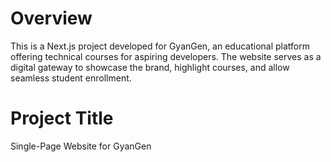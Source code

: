 # Overview
This is a Next.js project developed for GyanGen, an educational platform offering technical courses for aspiring developers. The website serves as a digital gateway to showcase the brand, highlight courses, and allow seamless student enrollment.

# Project Title
Single-Page Website for GyanGen

